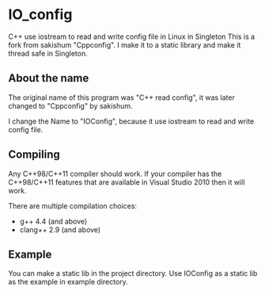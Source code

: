 # IO_config
C++ use iostream to read and write config file in  Linux in Singleton
This is a fork from sakishum "Cppconfig".
I make it to a static library and make it thread safe in Singleton.

## About the name

The original name of this program was "C++ read config", it was later changed to "Cppconfig" by sakishum.

I change the Name to "IOConfig", because it use iostream to read and write config file.

## Compiling

Any C++98/C++11 compiler should work. If your compiler has the C++98/C++11 features that are available in Visual Studio 2010 then it will work. 

There are multiple compilation choices:
* g++ 4.4 (and above)
* clang++ 2.9 (and above)

## Example

You can make a static lib in the project directory.
Use IOConfig as a static lib as the example in example directory.

